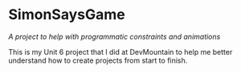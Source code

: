 # SimonSaysGame
*A project to help with programmatic constraints and animations*


This is my Unit 6 project that I did at DevMountain to help me better understand how to create projects from start to finish. 
